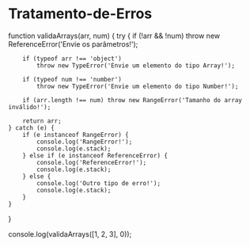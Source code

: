 # Tratamento-de-Erros
function validaArrays(arr, num) {
	try {
		if (!arr && !num) throw new ReferenceError('Envie os parâmetros!');

		if (typeof arr !== 'object')
			throw new TypeError('Envie um elemento do tipo Array!');

		if (typeof num !== 'number')
			throw new TypeError('Envie um elemento do tipo Number!');

		if (arr.length !== num) throw new RangeError('Tamanho do array inválido!');

		return arr;
	} catch (e) {
		if (e instanceof RangeError) {
			console.log('RangeError!');
			console.log(e.stack);
		} else if (e instanceof ReferenceError) {
			console.log('ReferenceError!');
			console.log(e.stack);
		} else {
			console.log('Outro tipo de erro!');
			console.log(e.stack);
		}
	}
}

console.log(validaArrays([1, 2, 3], 0));
